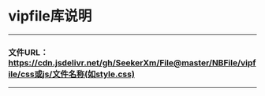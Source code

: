 # vipfile库说明
--------------------------------------------------
### 文件URL：https://cdn.jsdelivr.net/gh/SeekerXm/File@master/NBFile/vipfile/css或js/文件名称(如style.css)
--------------------------------------------------